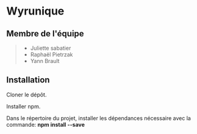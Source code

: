 # Wyrunique

## Membre de l'équipe
 > - Juliette sabatier
 > - Raphaël Pietrzak
 > - Yann Brault

## Installation
Cloner le dépôt.

Installer npm.

Dans le répertoire du projet, installer les dépendances nécessaire avec la commande: **npm install --save**
